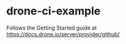 # drone-ci-example
Follows the Getting Started guide at https://docs.drone.io/server/provider/github/
